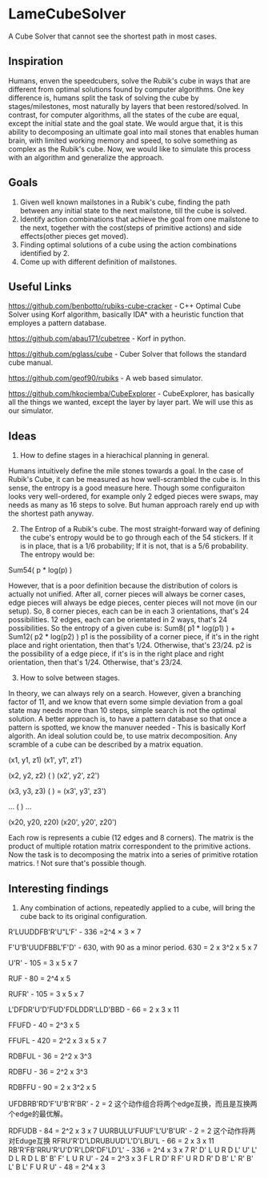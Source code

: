 # LameCubeSolver
A Cube Solver that cannot see the shortest path in most cases.

## Inspiration
Humans, enven the speedcubers, solve the Rubik's cube in ways that are different from optimal solutions found by computer algorithms. One key difference is, humans split the task of solving the cube by stages/milestones, most naturally by layers that been restored/solved. In contrast, for computer algorithms, all the states of the cube are equal, except the initial state and the goal state.
We would argue that, it is this ability to decomposing an ultimate goal into mail stones that enables human brain, with limited working memory and speed, to solve something as complex as the Rubik's cube.
Now, we would like to simulate this process with an algorithm and generalize the approach.
## Goals
1. Given well known mailstones in a Rubik's cube, finding the path between any initial state to the next mailstone, till the cube is solved.
2. Identify action combinations that achieve the goal from one mailstone to the next, together with the cost(steps of primitive actions) and side effects(other pieces get moved).
3. Finding optimal solutions of a cube using the action combinations identified by 2.
4. Come up with different definition of mailstones.


## Useful Links
https://github.com/benbotto/rubiks-cube-cracker - C++ Optimal Cube Solver using Korf algorithm, basically IDA* with a heuristic function that employes a pattern database.

https://github.com/abau171/cubetree - Korf in python.

https://github.com/pglass/cube - Cuber Solver that follows the standard cube manual.

https://github.com/geof90/rubiks - A web based simulator.

https://github.com/hkociemba/CubeExplorer - CubeExplorer, has basically all the things we wanted, except the layer by layer part. We will use this as our simulator.

## Ideas
1. How to define stages in a hierachical planning in general.

Humans intuitively define the mile stones towards a goal.
In the case of Rubik's Cube, it can be measured as how well-scrambled the cube is.
In this sense, the entropy is a good measure here. Though some configuraiton looks very well-ordered, for example only 2 edged pieces were swaps, may needs as many as 16 steps to solve. But human approach rarely end up with the shortest path anyway.

2. The Entrop of a Rubik's cube.
The most straight-forward way of defining the cube's entropy would be to go through each of the 54 stickers. If it is in place, that is a 1/6 probability; If it is not, that is a 5/6 probability. The entropy would be:

Sum54( p * log(p) )

However, that is a poor definition because the distribution of colors is actually not unified. After all, corner pieces will always be corner cases, edge pieces will always be edge pieces, center pieces will not move (in our setup). So, 8 corner pieces, each can be in each 3 orientations, that's 24 possibilities. 12 edges, each can be orientated in 2 ways, that's 24 possibilities. So the entropy of a given cube is:
Sum8( p1 * log(p1) ) + Sum12( p2 * log(p2) )
p1 is the possibility of a corner piece, if it's in the right place and right orientation, then that's 1/24. Otherwise, that's 23/24.
p2 is the possibility of a edge piece, if it's is in the right place and right orientation, then that's 1/24. Otherwise, that's 23/24.

3. How to solve between stages.

In theory, we can always rely on a search. However, given a branching factor of 11, and we know that evern some simple deviation from a goal state may needs more than 10 steps, simple search is not the optimal solution.
A better approach is, to have a pattern database so that once a pattern is spotted, we know the manuver needed - This is basically Korf algorith.
An ideal solution could be, to use matrix decomposition. Any scramble of a cube can be described by a matrix equation. 

(x1, y1, z1)                                              (x1', y1', z1') 

(x2, y2, z2)             (     )                          (x2', y2', z2')

(x3, y3, z3)             (     )            =             (x3', y3', z3')

...                      (     )                          ...

(x20, y20, z20)                                           (x20', y20', z20')


Each row is represents a cubie (12 edges and 8 corners).
The matrix is the product of multiple rotation matrix correspondent to the primitive actions.
Now the task is to decomposing the matrix into a series of primitive rotation matrics.
! Not sure that's possible though.

## Interesting findings
1. Any combination of actions, repeatedly applied to a cube, will bring the cube back to its original configuration.

R'LUUDDFB'R'U"L'F' - 336 =2^4 × 3 × 7

F'U'B'UUDFBBL'F'D' - 630, with 90 as a minor period. 630 = 2 x 3^2 x 5 x 7

U'R' - 105 = 3 x 5 x 7

RUF - 80 = 2^4 x 5

RUFR' - 105 = 3 x 5 x 7

L'DFDR'U'D'FUD'FDLDDR'LLD'BBD - 66 = 2 x 3 x 11

FFUFD - 40 = 2^3 x 5

FFUFL - 420 = 2^2 x 3 x 5 x 7

RDBFUL - 36 = 2^2 x 3^3

RDBFU - 36 = 2^2 x 3^3

RDBFFU - 90 = 2 x 3^2 x 5

UFDBRB'RD'F'U'B'R'BR' - 2 = 2 这个动作组合将两个edge互换，而且是互换两个edge的最优解。

RDFUDB - 84 = 2^2 x 3 x 7
UURBULU'FUUF'L'U'B'UR' - 2 = 2 这个动作将两对Eduge互换
RFRU'R'D'LDRUBUUD'L'D'LBU'L - 66 = 2 x 3 x 11
RB'R'FB'RRU'R'U'D'R'LDR'DF'LD'L' - 336 = 2^4 x 3 x 7
R' D' L U R D L' U' L' D L R D L B' B' F' L U R U' - 24 = 2^3 x 3
F L R D' R F' U R D R' D B' L' R' B' L' B L' F U R U' - 48 = 2^4 x 3
